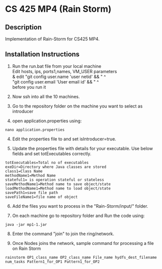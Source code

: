 # CS 425 MP4 (Rain Storm)

## Description 
Implementation of Rain-Storm for CS425 MP4.

## Installation Instructions

1) Run the run.bat file from your local machine  
    Edit hosts, ips, ports1,names, VM_USER parameters  
   & edit   "git config user.name 'user netid' && " ^  
   "git config user.email 'User email id' && " ^  
   before you run it  


2) Now ssh into all the 10 machines.   


3) Go to the repository folder on  the machine you want to select as introducer


3) open application.properties using:
```
nano application.properties
```



4) Edit the properties file to and set isIntroducer=true.

5) Update the properties file with details for your executable. Use below fields and set totExecutables correctly.
```
totExecutables=Total no of executables
exeDir=Directory where Java classes are stored
class1=Class Name
methodName1=Method Name
stateful1= is operation stateful or stateless
saveMethodName1=Method name to save object/state
loadMethodName1=Method name to load object/state
savePath1=save file path
saveFileName1=file name of object
```


6) Add the files you want to process in the "Rain-Storm/input/" folder.


7) On each machine go to repository folder and Run the code  using:

```
java -jar mp1-1.jar
```

8) Enter the command "join" to join the ring/network.


9) Once Nodes joins the network, sample command for processing a file on Rain Storm
```
rainstorm OP1_class_name OP2_class_name File_name hydfs_dest_filename num_tasks Pattern1_for_OP1 Pattern1_for_OP2
```
   





